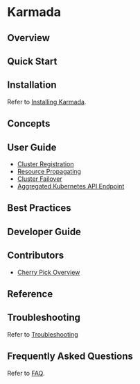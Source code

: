 # Karmada

## Overview

## Quick Start

## Installation
Refer to [Installing Karmada](./installation/installation.md). 

## Concepts

## User Guide

- [Cluster Registration](./userguide/cluster-registration.md) 
- [Resource Propagating](./userguide/resource-propagating.md)
- [Cluster Failover](./userguide/failover.md)
- [Aggregated Kubernetes API Endpoint](./userguide/aggregated-api-endpoint.md)

## Best Practices

## Developer Guide

## Contributors

- [Cherry Pick Overview](./contributors/devel/cherry-picks.md)

## Reference

## Troubleshooting
Refer to [Troubleshooting](./troubleshooting.md)

## Frequently Asked Questions

Refer to [FAQ](./frequently-asked-questions.md).